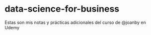 # data-science-for-business
Estas son mis notas y prácticas adicionales del curso de @joanby en Udemy
